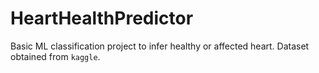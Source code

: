 # HeartHealthPredictor
Basic ML classification project to infer healthy or affected heart.
Dataset obtained from `kaggle`.
